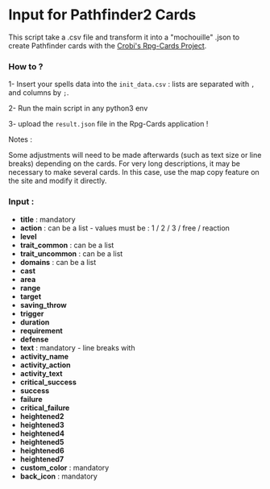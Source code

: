 # Input for Pathfinder2 Cards

This script take a .csv file and transform it into a "mochouille" .json to create Pathfinder cards with the [Crobi's Rpg-Cards Project](https://github.com/crobi/rpg-cards).

### How to ? 

1- Insert your spells data into the `init_data.csv` : lists are separated with `,` and columns by `;`. 

2- Run the main script in any python3 env

3- upload the `result.json` file in the Rpg-Cards application ! 


Notes :

Some adjustments will need to be made afterwards (such as text size or line breaks) depending on the cards.
For very long descriptions, it may be necessary to make several cards. In this case, use the map copy feature on the site and modify it directly.

### Input : 

* **title** : mandatory
* **action** : can be a list - values must be : 1 / 2 / 3 / free / reaction
* **level** 
* **trait_common** : can be a list
* **trait_uncommon** : can be a list
* **domains** : can be a list
* **cast**
* **area**
* **range**
* **target**
* **saving_throw**
* **trigger**
* **duration**
* **requirement**
* **defense**
* **text** : mandatory - line breaks with <br> 
* **activity_name**
* **activity_action**
* **activity_text**
* **critical_success**
* **success**
* **failure**
* **critical_failure**
* **heightened2**
* **heightened3**
* **heightened4**
* **heightened5**
* **heightened6**
* **heightened7**
* **custom_color** : mandatory
* **back_icon** : mandatory
